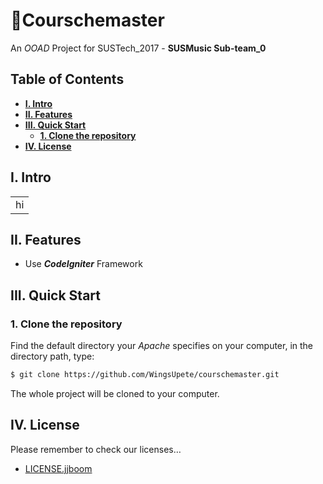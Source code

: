 # :hammer:Courschemaster
An *OOAD* Project for SUSTech_2017 - **SUSMusic Sub-team_0**



## Table of Contents

-   [__I. Intro__](#Intro)
-   [__II. Features__](#Features)
-   <a href='#III. Quick Start'><strong>III. Quick Start</strong></a>
    -   <a href='#1. Clone the repository'><strong>1. Clone the repository</strong></a>
-   [__IV. License__](#License)



## I. Intro

<table>
    <tr><td>hi</td></tr>
</table>







## II. Features

-   Use ***CodeIgniter*** Framework





## III. Quick Start

### 1. Clone the repository

Find the default directory your *Apache* specifies on your computer, in the directory path, type:

```bash
$ git clone https://github.com/WingsUpete/courschemaster.git
```

The whole project will be cloned to your computer.





## IV. License

Please remember to check our licenses…

-    [LICENSE.jjboom](LICENSE.jjboom) 

